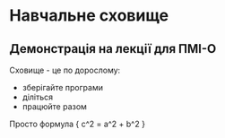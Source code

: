 # Навчальне сховище
## Демонстрація на лекції для ПМІ-О

Сховище - це по дорослому:
- зберігайте програми
- діліться
- працюйте разом

Просто формула
{ c^2 = a^2 + b^2 }
